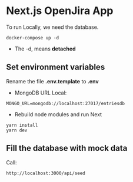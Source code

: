 # Next.js OpenJira App

To run Locally, we need the database.

```
docker-compose up -d
```

- The -d, means **detached**

## Set environment variables

Rename the file **.env.template** to **.env**

- MongoDB URL Local:

```
MONGO_URL=mongodb://localhost:27017/entriesdb
```

- Rebuild node modules and run Next

```
yarn install
yarn dev
```

## Fill the database with mock data

Call:

```
http://localhost:3000/api/seed
```
